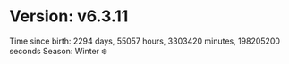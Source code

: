 # Version: v6.3.11
Time since birth: 2294 days, 55057 hours, 3303420 minutes, 198205200 seconds
Season: Winter ❄️
